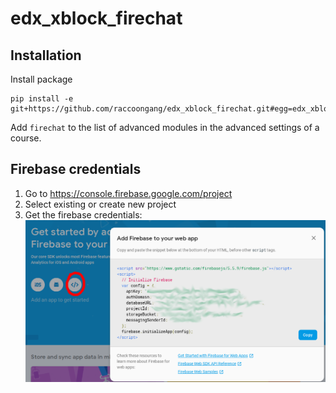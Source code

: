 # edx_xblock_firechat

Installation
------------

Install package

    pip install -e git+https://github.com/raccoongang/edx_xblock_firechat.git#egg=edx_xblock_firechat

Add `firechat` to the list of advanced modules in the advanced settings of a course.

## Firebase credentials
1. Go to https://console.firebase.google.com/project
2. Select existing or create new project
3. Get the firebase credentials:
![Firebase credentials](doc/img/firebase.png)
